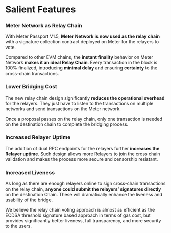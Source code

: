# Salient Features

### Meter Network as Relay Chain

With Meter Passport V1.5, **Meter Network is now used as the relay chain** with a signature collection contract deployed on Meter for the relayers to vote.&#x20;

Compared to other EVM chains, the **instant finality** behavior on Meter Network **makes it an ideal Relay Chain**. Every transaction in the block is 100% finalized, introducing **minimal delay** and ensuring **certainty** to the cross-chain transactions.

### Lower Bridging Cost

The new relay chain design significantly **reduces the operational overhead** for the relayers. They just have to listen to the transactions on multiple networks and send transactions on the Meter network.

Once a proposal passes on the relay chain, only one transaction is needed on the destination chain to complete the bridging process.

### Increased Relayer Uptime

The addition of dual RPC endpoints for the relayers further **increases the Relayer uptime**. Such design allows more Relayers to join the cross chain validation and makes the process more secure and censorship resistant.

### Increased Liveness

As long as there are enough relayers online to sign cross-chain transactions on the relay chain, **anyone could submit the relayers’ signatures directly** on the destination Chain. These will dramatically enhance the liveness and usability of the bridge.

We believe the relay chain voting approach is almost as efficient as the ECDSA threshold signature based approach in terms of gas cost, but provides significantly better liveness, full transparency, and more security to the users.
